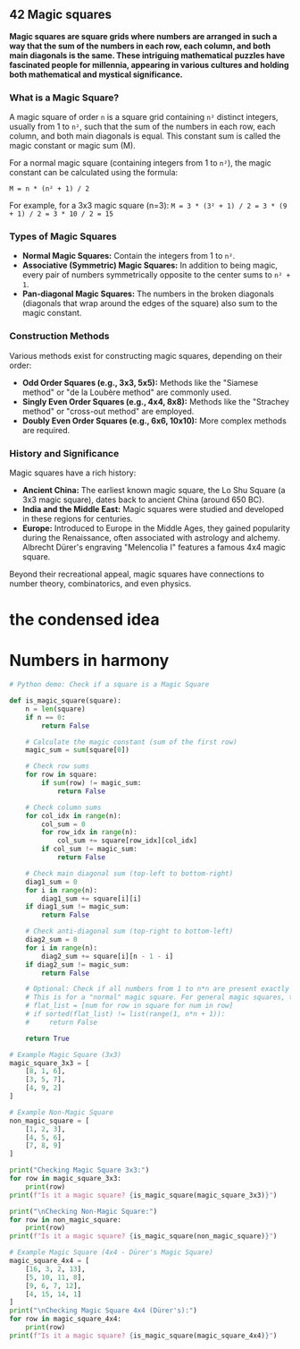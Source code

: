 ## 42 Magic squares

**Magic squares are square grids where numbers are arranged in such a way that the sum of the numbers in each row, each column, and both main diagonals is the same. These intriguing mathematical puzzles have fascinated people for millennia, appearing in various cultures and holding both mathematical and mystical significance.**

### What is a Magic Square?

A magic square of order `n` is a square grid containing `n²` distinct integers, usually from 1 to `n²`, such that the sum of the numbers in each row, each column, and both main diagonals is equal. This constant sum is called the magic constant or magic sum (M).

For a normal magic square (containing integers from 1 to `n²`), the magic constant can be calculated using the formula:

`M = n * (n² + 1) / 2`

For example, for a 3x3 magic square (n=3):
`M = 3 * (3² + 1) / 2 = 3 * (9 + 1) / 2 = 3 * 10 / 2 = 15`

### Types of Magic Squares

*   **Normal Magic Squares:** Contain the integers from 1 to `n²`.
*   **Associative (Symmetric) Magic Squares:** In addition to being magic, every pair of numbers symmetrically opposite to the center sums to `n² + 1`.
*   **Pan-diagonal Magic Squares:** The numbers in the broken diagonals (diagonals that wrap around the edges of the square) also sum to the magic constant.

### Construction Methods

Various methods exist for constructing magic squares, depending on their order:

*   **Odd Order Squares (e.g., 3x3, 5x5):** Methods like the "Siamese method" or "de la Loubère method" are commonly used.
*   **Singly Even Order Squares (e.g., 4x4, 8x8):** Methods like the "Strachey method" or "cross-out method" are employed.
*   **Doubly Even Order Squares (e.g., 6x6, 10x10):** More complex methods are required.

### History and Significance

Magic squares have a rich history:

*   **Ancient China:** The earliest known magic square, the Lo Shu Square (a 3x3 magic square), dates back to ancient China (around 650 BC).
*   **India and the Middle East:** Magic squares were studied and developed in these regions for centuries.
*   **Europe:** Introduced to Europe in the Middle Ages, they gained popularity during the Renaissance, often associated with astrology and alchemy. Albrecht Dürer's engraving "Melencolia I" features a famous 4x4 magic square.

Beyond their recreational appeal, magic squares have connections to number theory, combinatorics, and even physics.

# the condensed idea

# Numbers in harmony

```python
# Python demo: Check if a square is a Magic Square

def is_magic_square(square):
    n = len(square)
    if n == 0:
        return False

    # Calculate the magic constant (sum of the first row)
    magic_sum = sum(square[0])

    # Check row sums
    for row in square:
        if sum(row) != magic_sum:
            return False

    # Check column sums
    for col_idx in range(n):
        col_sum = 0
        for row_idx in range(n):
            col_sum += square[row_idx][col_idx]
        if col_sum != magic_sum:
            return False

    # Check main diagonal sum (top-left to bottom-right)
    diag1_sum = 0
    for i in range(n):
        diag1_sum += square[i][i]
    if diag1_sum != magic_sum:
        return False

    # Check anti-diagonal sum (top-right to bottom-left)
    diag2_sum = 0
    for i in range(n):
        diag2_sum += square[i][n - 1 - i]
    if diag2_sum != magic_sum:
        return False

    # Optional: Check if all numbers from 1 to n*n are present exactly once
    # This is for a "normal" magic square. For general magic squares, this check is not needed.
    # flat_list = [num for row in square for num in row]
    # if sorted(flat_list) != list(range(1, n*n + 1)):
    #     return False

    return True

# Example Magic Square (3x3)
magic_square_3x3 = [
    [8, 1, 6],
    [3, 5, 7],
    [4, 9, 2]
]

# Example Non-Magic Square
non_magic_square = [
    [1, 2, 3],
    [4, 5, 6],
    [7, 8, 9]
]

print("Checking Magic Square 3x3:")
for row in magic_square_3x3:
    print(row)
print(f"Is it a magic square? {is_magic_square(magic_square_3x3)}")

print("\nChecking Non-Magic Square:")
for row in non_magic_square:
    print(row)
print(f"Is it a magic square? {is_magic_square(non_magic_square)}")

# Example Magic Square (4x4 - Dürer's Magic Square)
magic_square_4x4 = [
    [16, 3, 2, 13],
    [5, 10, 11, 8],
    [9, 6, 7, 12],
    [4, 15, 14, 1]
]
print("\nChecking Magic Square 4x4 (Dürer's):")
for row in magic_square_4x4:
    print(row)
print(f"Is it a magic square? {is_magic_square(magic_square_4x4)}")
```
